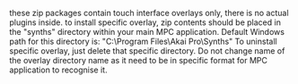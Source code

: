 these zip packages contain touch interface overlays only, there is no actual plugins inside.
to install specific overlay, zip contents should be placed in the "synths" directory within your main MPC application.
Default Windows path for this directory is: "C:\Program Files\Akai Pro\Synths\"
To uninstall specific overlay, just delete that specific directory.
Do not change name of the overlay directory name as it need to be in specific format for MPC application to recognise it.
